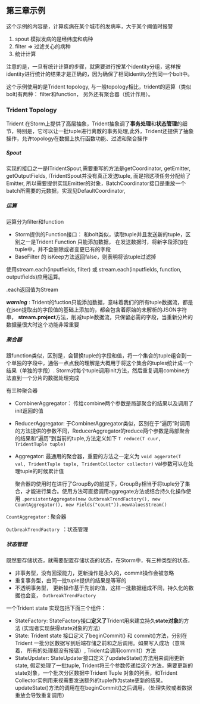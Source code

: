## 第三章示例

这个示例的内容是，计算疾病在某个城市的发病率，大于某个阈值时报警

1. spout 模拟发病的是经纬度和病种
2. filter => 过滤关心的病种
3. 统计计算

注意的是，一旦有统计计算的步骤，就需要进行按某个identity分组，这样按identity进行统计的结果才是正确的，因为确保了相同identity分到同一个bolt中。

这个示例使用的是Trident topology, 与一般topology相比，trident的运算（类似bolt)有两种： filter和function， 另外还有聚合器（统计作用）。


### Trident Topology
 Trident 在Storm上提供了高层抽象，Trident抽象调了**事务处理**和**状态管理**的细节，特别是，它可以让一批tuple进行离散的事务处理,此外，Trident还提供了抽象操作，允许topology在数据上执行函数功能、过滤和聚合操作

##### Spout
实现的接口之一是ITridentSpout,需要重写的方法是getCoordinator, getEmitter, getOutputFields, ITridentSpout并没有真正发送tuple, 而是把这项任务分配给了Emitter, 所以需要提供实现Emitter的对象，BatchCoordinator接口是重放一个batch所需要的元数据，实现见DefaultCoordinator,

##### 运算

 运算分为filter和function
 
 + Storm提供的Function接口： 和bolt类似，读取tuple并且发送新的tuple，区别之一是Trident Function 只能添加数据， 在发送数据时，将新字段添加在tuple中，并不会删除或者变更已有的字段
 + BaseFilter 的 isKeep方法返回false，则表明将该tuple过滤掉
 
使用stream.each(inputfields, filter) 或 stream.each(inputfields, function, outputfields)应用运算。

.each返回值为Stream

***warning*** : Trident的fuction只能添加数据，意味着我们的所有tuple数据流，都是在json提取出的字段值的基础上添加的，都会包含着原始的未解析的JSON字符串，
**stream.project**方法，削减tuple数据流，只保留必需的字段，当重新分片的数据量很大时这个功能非常重要

##### 聚合器
 跟function类似，区别是，会替换tuple的字段和值，将一个集合的tuple组合到一个单独的字段中，通俗一点点我的理解是大概用于将这个集合的tuples统计成一个结果（单独的字段）.
 Storm对每个tuple调用init方法，然后重复调用combine方法直到一个分片的数据处理完成
 
 有三种聚合器
 
 + CombinerAggregator： 传给combine两个参数是局部聚合的结果以及调用了init返回的值
 + ReducerAggregator: 	于CombinerAggregator类似，区别在于“遍历”时调用的方法提供的参数不同，ReducerAggregator的reduce两个参数是局部聚合的结果和“遍历”到当前的tuple,方法定义如下
  `T reduce(T cuur, TridentTuple tuple)`
  
 + Aggregator: 最通用的聚合器，重要的方法之一定义为
  `void aggerate(T val, TridentTuple tuple, TridentColloctor collector)`
  val参数可以在处理tuple的时候累计值
  
   聚合器的使用时在进行了GroupBy的前提下，GroupBy相当于将tuple分了集合，才能进行集合。使用方法可直接调用aggregate方法或结合持久化操作使用
   `.persistentAggregate(new OutbreakTrendFactory(), new CountAggregator(), new Fields("count")).newValuesStream()`
 
 `CountAggregator` : 聚合器
 
 `OutbreakTrendFactory `：状态管理
 ##### 状态管理
 既然要存储状态，就需要配置存储状态的状态，在Storm中，有三种类型的状态，
 + 非事务型，没有回滚能力，更新操作是永久的，commit操作会被忽略
 + 重复事务型，由同一批tuple提供的结果是等幂的
 + 不透明事务型， 更新操作基于先前的值，这样一批数据组成不同，持久化的数据也会变，
 `OutbreakTrendFactory`
 
 一个Trident state 实现包括下面三个组件：
 + StateFactory: StateFactory接口**定义了**Trident用来建立持久**state对象**的方法 (实现者实现获得state对象的方法)
 + State: Trident state 接口定义了beginCommit() 和 commit()方法，分别在Trident 一批分区数据写到后端存储之前和之后调用。如果写入成功（意味着， 所有的处理都没有报错）, Trident会调用commit(）方法
 + StateUpdater: StateUpdater接口定义了updateState()方法用来调用更新state, 假定处理了一批tuple, Trident将三个参数传递给这个方法，需要更新的state对象，一个批次分区数据中Trident Tuple 对象的列表，和Trident Collector实例用来视需要发送额外的tuple作为state更新的结果。updateState()方法的调用在在beginCommit()之后调用，（处理失败或者数据重放会导致重复调用）
 
 
 